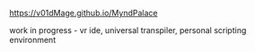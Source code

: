 https://v01dMage.github.io/MyndPalace

work in progress - vr ide, universal transpiler, personal scripting environment 